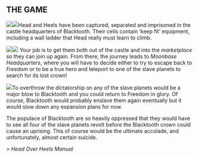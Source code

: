 ## THE GAME

![](texture-heels.walking.right.2)![](texture-head.walking.towards.2?float-right&clear-left)Head and Heels have been captured, separated and imprisoned in the castle
headquarters of Blacktooth. Their cells contain ‘keep fit’ equipment, including
a wall ladder that Head really must learn to climb.

![](texture-market.wall.fruits.left?bg-pureBlack)![](texture-moonbase.wall.window2.away?bg-pureBlack&float-right) Your job is to get them both
out of the castle and into the *marketplace* so they can join up again. From
there, the journey leads to *Moonbase Headquarters*, where you will have to decide
either to try to escape back to *Freedom* or to be a true hero and teleport to one
of the slave planets to search for its lost crown!

![](texture-crown)To overthrow the dictatorship on any of the slave planets would be a major blow
to Blacktooth and you could return to Freedom in glory. Of course, Blacktooth
would probably enslave them again eventually but it would slow down any
expansion plans for now.

The populace of Blacktooth are so heavily oppressed
that they would have to see all four of the slave planets revolt before the
Blacktooth crown could cause an uprising. This of course would be the ultimate
accolade, and unfortunately, almost certain suicide.

*> Head Over Heels Manual*

